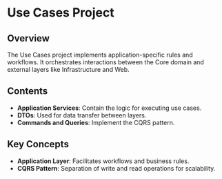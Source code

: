 ﻿# Use Cases Project

## Overview
The Use Cases project implements application-specific rules and workflows. It orchestrates interactions between the Core domain and external layers like Infrastructure and Web.

## Contents
- **Application Services**: Contain the logic for executing use cases.
- **DTOs**: Used for data transfer between layers.
- **Commands and Queries**: Implement the CQRS pattern.

## Key Concepts
- **Application Layer**: Facilitates workflows and business rules.
- **CQRS Pattern**: Separation of write and read operations for scalability.